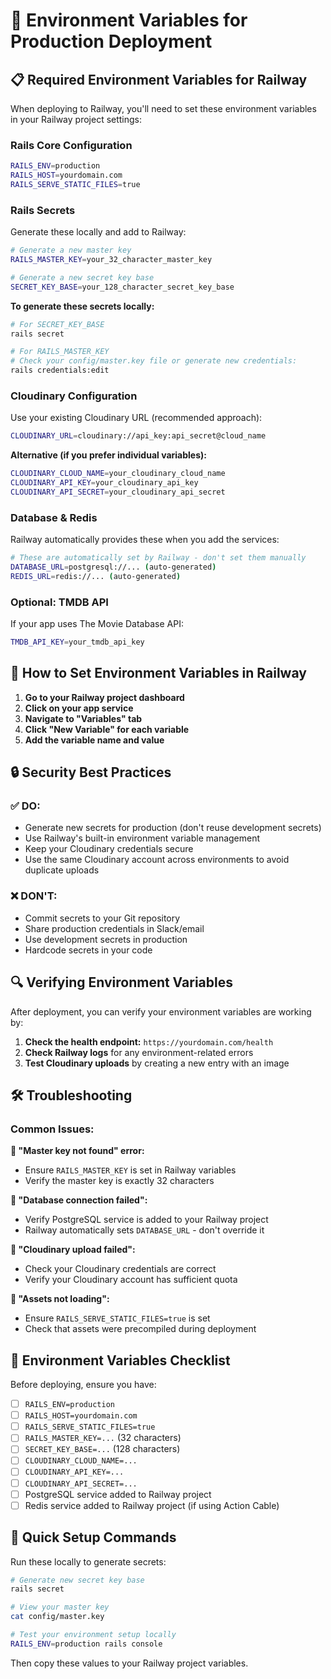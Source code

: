 # 🔐 Environment Variables for Production Deployment

## 📋 **Required Environment Variables for Railway**

When deploying to Railway, you'll need to set these environment variables in your Railway project settings:

### **Rails Core Configuration**
```bash
RAILS_ENV=production
RAILS_HOST=yourdomain.com
RAILS_SERVE_STATIC_FILES=true
```

### **Rails Secrets**
Generate these locally and add to Railway:
```bash
# Generate a new master key
RAILS_MASTER_KEY=your_32_character_master_key

# Generate a new secret key base
SECRET_KEY_BASE=your_128_character_secret_key_base
```

**To generate these secrets locally:**
```bash
# For SECRET_KEY_BASE
rails secret

# For RAILS_MASTER_KEY
# Check your config/master.key file or generate new credentials:
rails credentials:edit
```

### **Cloudinary Configuration**
Use your existing Cloudinary URL (recommended approach):
```bash
CLOUDINARY_URL=cloudinary://api_key:api_secret@cloud_name
```

**Alternative (if you prefer individual variables):**
```bash
CLOUDINARY_CLOUD_NAME=your_cloudinary_cloud_name
CLOUDINARY_API_KEY=your_cloudinary_api_key
CLOUDINARY_API_SECRET=your_cloudinary_api_secret
```

### **Database & Redis**
Railway automatically provides these when you add the services:
```bash
# These are automatically set by Railway - don't set them manually
DATABASE_URL=postgresql://... (auto-generated)
REDIS_URL=redis://... (auto-generated)
```

### **Optional: TMDB API**
If your app uses The Movie Database API:
```bash
TMDB_API_KEY=your_tmdb_api_key
```

## 🚀 **How to Set Environment Variables in Railway**

1. **Go to your Railway project dashboard**
2. **Click on your app service**
3. **Navigate to "Variables" tab**
4. **Click "New Variable" for each variable**
5. **Add the variable name and value**

## 🔒 **Security Best Practices**

### **✅ DO:**
- Generate new secrets for production (don't reuse development secrets)
- Use Railway's built-in environment variable management
- Keep your Cloudinary credentials secure
- Use the same Cloudinary account across environments to avoid duplicate uploads

### **❌ DON'T:**
- Commit secrets to your Git repository
- Share production credentials in Slack/email
- Use development secrets in production
- Hardcode secrets in your code

## 🔍 **Verifying Environment Variables**

After deployment, you can verify your environment variables are working by:

1. **Check the health endpoint:** `https://yourdomain.com/health`
2. **Check Railway logs** for any environment-related errors
3. **Test Cloudinary uploads** by creating a new entry with an image

## 🛠️ **Troubleshooting**

### **Common Issues:**

**🚨 "Master key not found" error:**
- Ensure `RAILS_MASTER_KEY` is set in Railway variables
- Verify the master key is exactly 32 characters

**🚨 "Database connection failed":**
- Verify PostgreSQL service is added to your Railway project
- Railway automatically sets `DATABASE_URL` - don't override it

**🚨 "Cloudinary upload failed":**
- Check your Cloudinary credentials are correct
- Verify your Cloudinary account has sufficient quota

**🚨 "Assets not loading":**
- Ensure `RAILS_SERVE_STATIC_FILES=true` is set
- Check that assets were precompiled during deployment

## 📝 **Environment Variables Checklist**

Before deploying, ensure you have:

- [ ] `RAILS_ENV=production`
- [ ] `RAILS_HOST=yourdomain.com`
- [ ] `RAILS_SERVE_STATIC_FILES=true`
- [ ] `RAILS_MASTER_KEY=...` (32 characters)
- [ ] `SECRET_KEY_BASE=...` (128 characters)
- [ ] `CLOUDINARY_CLOUD_NAME=...`
- [ ] `CLOUDINARY_API_KEY=...`
- [ ] `CLOUDINARY_API_SECRET=...`
- [ ] PostgreSQL service added to Railway project
- [ ] Redis service added to Railway project (if using Action Cable)

## 🎯 **Quick Setup Commands**

Run these locally to generate secrets:

```bash
# Generate new secret key base
rails secret

# View your master key
cat config/master.key

# Test your environment setup locally
RAILS_ENV=production rails console
```

Then copy these values to your Railway project variables.
